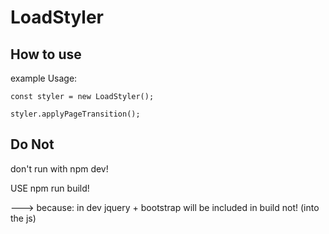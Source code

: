 

# LoadStyler


## How to use


example Usage:

`const styler = new LoadStyler();`

`styler.applyPageTransition();`



## Do Not

don't run with npm dev!

USE npm run build!

---> because: in dev jquery + bootstrap will be included in build not! (into the js)